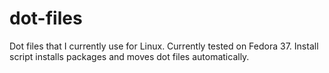 # dot-files
Dot files that I currently use for Linux. Currently tested on Fedora 37. Install script installs packages and moves dot files automatically.
